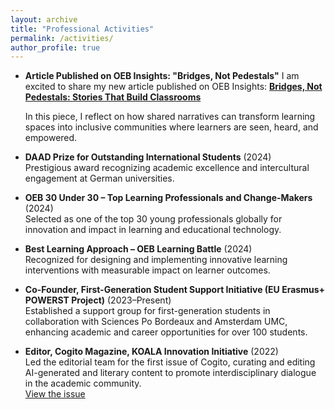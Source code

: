 ```yaml
---
layout: archive
title: "Professional Activities"
permalink: /activities/
author_profile: true
---
```


- **Article Published on OEB Insights: "Bridges, Not Pedestals"**
  I am excited to share my new article published on OEB Insights:
  [**Bridges, Not Pedestals: Stories That Build Classrooms**](https://oeb.global/oeb-insights/bridges-not-pedestals-stories-that-build-classrooms/)

  In this piece, I reflect on how shared narratives can transform learning spaces into inclusive communities where learners are seen, heard, and empowered.

- **DAAD Prize for Outstanding International Students** (2024)  
  Prestigious award recognizing academic excellence and intercultural engagement at German universities.

- **OEB 30 Under 30 – Top Learning Professionals and Change-Makers** (2024)  
  Selected as one of the top 30 young professionals globally for innovation and impact in learning and educational technology.

- **Best Learning Approach – OEB Learning Battle** (2024)  
  Recognized for designing and implementing innovative learning interventions with measurable impact on learner outcomes.

- **Co-Founder, First-Generation Student Support Initiative (EU Erasmus+ POWERST Project)** (2023–Present)  
  Established a support group for first-generation students in collaboration with Sciences Po Bordeaux and Amsterdam UMC, enhancing academic and career opportunities for over 100 students.

- **Editor, Cogito Magazine, KOALA Innovation Initiative** (2022)  
  Led the editorial team for the first issue of Cogito, curating and editing AI-generated and literary content to promote interdisciplinary dialogue in the academic community.  
  [View the issue](https://www.flipsnack.com/58DBF5FF8D6/cogito-issue-no-01-printed-version/full-view.html)
